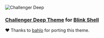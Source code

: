 ![Challenger Deep](https://challenger-deep-theme.github.io/images/logo.png)

### [Challenger Deep Theme](https://challenger-deep-theme.github.io/) for [Blink Shell](https://blink.sh/)

:heart: Thanks to [bahlo](https://github.com/bahlo) for porting this theme.
